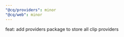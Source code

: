 ```yaml
---
"@cq/providers": minor
"@cq/web": minor
---
```


feat: add providers package to store all clip providers
